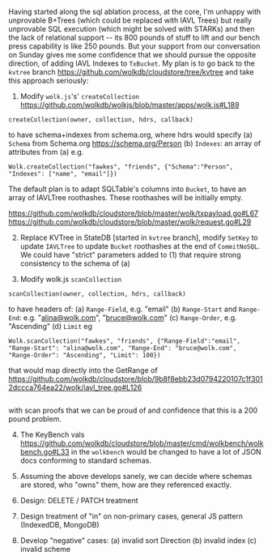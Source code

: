 Having started along the sql ablation process, at the core, I'm unhappy with unprovable B+Trees (which could be replaced with IAVL Trees) but really  unprovable SQL execution (which might be solved with STARKs) and then the lack of relational support -- its 800 pounds of stuff to lift and our bench press capability is like 250 pounds.   But your support from our conversation on Sunday gives me some confidence that we should pursue the opposite direction, of adding IAVL Indexes to `TxBucket`.  My plan is to go back to the `kvtree` branch https://github.com/wolkdb/cloudstore/tree/kvtree and take this approach seriously:
1. Modify `wolk.js`'s' `createCollection` https://github.com/wolkdb/wolkjs/blob/master/apps/wolk.js#L189
```
createCollection(owner, collection, hdrs, callback)
```
to have schema+indexes from schema.org,
where hdrs would specify
(a) `Schema` from Schema.org https://schema.org/Person
(b) `Indexes`: an array of attributes from (a)
e.g.
```
Wolk.createCollection("fawkes", "friends", {"Schema":"Person", "Indexes": ["name", "email"]})
```
The default plan is to adapt SQLTable's columns into `Bucket`, to have an array of IAVLTree roothashes.
These roothashes will be initially empty.

https://github.com/wolkdb/cloudstore/blob/master/wolk/txpayload.go#L67  
https://github.com/wolkdb/cloudstore/blob/master/wolk/request.go#L29

2. Replace KVTree in StateDB [started in `kvtree` branch], modify `SetKey` to update `IAVLTree` to update `Bucket` roothashes at the end of `CommitNoSQL`.  We could have "strict" parameters added to (1) that require strong consistency to the schema of (a)


3. Modify wolk.js `scanCollection`
```
scanCollection(owner, collection, hdrs, callback)
```
to have headers of:
(a) `Range-Field`, e.g. "email"
(b) `Range-Start` and `Range-End`: e.g. "alina@wolk.com", "bruce@wolk.com"
(c) `Range-Order`, e.g. "Ascending"
(d) `Limit`
eg
```
Wolk.scanCollection("fawkes", "friends", {"Range-Field":"email", "Range-Start": "alina@wolk.com", "Range-End": "bruce@wolk.com", "Range-Order": "Ascending", "Limit": 100})
```
that would map directly into the GetRange of https://github.com/wolkdb/cloudstore/blob/9b8f8ebb23d0794220107c1f3012dccca764ea22/wolk/iavl_tree.go#L126
```func (tree *IAVLTree) GetRange(startkey []byte, endkey []byte, limit int) (keys [][]byte, values []common.Hash, proof *RangeProof, err error) {
```
with scan proofs that we can be proud of and confidence that this is a 200 pound problem.

4. The KeyBench vals https://github.com/wolkdb/cloudstore/blob/master/cmd/wolkbench/wolkbench.go#L33 in the `wolkbench` would be changed to have a lot of JSON docs conforming to standard schemas.

5. Assuming the above develops sanely, we can decide where schemas are stored, who "owns" them, how are they referenced exactly.

6. Design: DELETE / PATCH treatment

7. Design treatment of "in" on non-primary cases, general JS pattern (IndexedDB, MongoDB)

8. Develop "negative" cases: (a) invalid sort Direction (b) invalid index (c) invalid scheme

